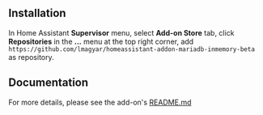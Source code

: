 
## Installation

In Home Assistant **Supervisor** menu, select **Add-on Store** tab, click **Repositories** in the **...** menu at the top right corner, add `https://github.com/lmagyar/homeassistant-addon-mariadb-inmemory-beta` as repository.

## Documentation

For more details, please see the add-on's [README.md](mariadb)

